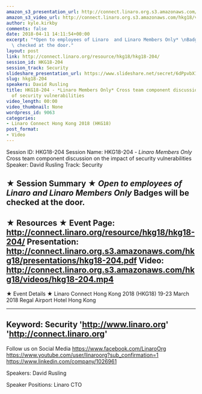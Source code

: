 ```yaml
---
amazon_s3_presentation_url: http://connect.linaro.org.s3.amazonaws.com/hkg18/presentations/hkg18-204.pdf
amazon_s3_video_url: http://connect.linaro.org.s3.amazonaws.com/hkg18/videos/hkg18-204.mp4
author: kyle.kirkby
comments: false
date: 2018-04-11 14:11:54+00:00
excerpt: "*Open to employees of Linaro  and Linaro Members Only* \nBadges will be\
  \ checked at the door."
layout: post
link: http://connect.linaro.org/resource/hkg18/hkg18-204/
session_id: HKG18-204
session_track: Security
slideshare_presentation_url: https://www.slideshare.net/secret/6dPpvbX1Um2YRi
slug: hkg18-204
speakers: David Rusling
title: HKG18-204 - *Linaro Members Only* Cross team component discussion on the impact
  of security vulnerabilities
video_length: 00:00
video_thumbnail: None
wordpress_id: 9063
categories:
- Linaro Connect Hong Kong 2018 (HKG18)
post_format:
- Video
---
```


Session ID: HKG18-204
Session Name: HKG18-204 - *Linaro Members Only* Cross team component discussion on the impact of security vulnerabilities
Speaker: David Rusling
Track: Security


★ Session Summary ★
*Open to employees of Linaro  and Linaro Members Only* 
Badges will be checked at the door. 
---------------------------------------------------
★ Resources ★
Event Page: http://connect.linaro.org/resource/hkg18/hkg18-204/
Presentation: http://connect.linaro.org.s3.amazonaws.com/hkg18/presentations/hkg18-204.pdf
Video: http://connect.linaro.org.s3.amazonaws.com/hkg18/videos/hkg18-204.mp4
 ---------------------------------------------------
★ Event Details ★
Linaro Connect Hong Kong 2018 (HKG18)
19-23 March 2018 
Regal Airport Hotel Hong Kong

---------------------------------------------------
Keyword: Security
'http://www.linaro.org'
'http://connect.linaro.org'
---------------------------------------------------
Follow us on Social Media
https://www.facebook.com/LinaroOrg
https://www.youtube.com/user/linaroorg?sub_confirmation=1
https://www.linkedin.com/company/1026961

Speakers: David Rusling

Speaker Positions: Linaro CTO


